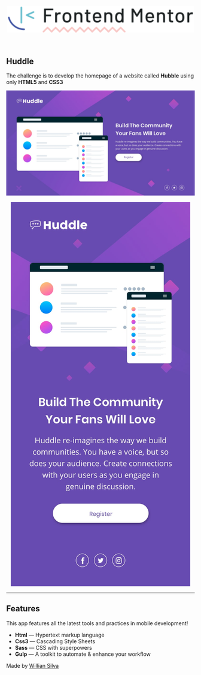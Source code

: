   <p align="center">
    <img src="./assets/logo-desktop.svg"
    width="500px" alt="YOUR_PROJECT_NAME" width="120"/>
  </p>

<br>

## Huddle

The challenge is to develop the homepage of a website called **Hubble** using only **HTML5** and **CSS3**

<div>
  <img src="./assets/desktop-design.jpg"  alt="demo" >
  <p align="center">
    <img src="./assets/mobile-design.jpg"  alt="demo" >
  </p>
</div>

<hr />

## Features
[//]: # (Add the features of your project here:)
This app features all the latest tools and practices in mobile development!

- **Html** — Hypertext markup language
- **Css3** — Cascading Style Sheets
- **Sass** — CSS with superpowers
- **Gulp** — A toolkit to automate & enhance your workflow

Made by [Willian Silva](https://github.com/Wiriyamu)


